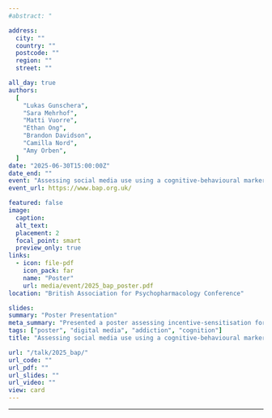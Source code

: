 ```yaml
---
#abstract: "

address:
  city: ""
  country: ""
  postcode: ""
  region: ""
  street: ""

all_day: true
authors:
  [
    "Lukas Gunschera",
    "Sara Mehrhof",
    "Matti Vuorre",
    "Ethan Ong",
    "Brandon Davidson",
    "Camilla Nord",
    "Amy Orben",
  ]
date: "2025-06-30T15:00:00Z"
date_end: ""
event: "Assessing social media use using a cognitive-behavioural marker of addiction"
event_url: https://www.bap.org.uk/

featured: false
image:
  caption:
  alt_text:
  placement: 2
  focal_point: smart
  preview_only: true
links:
  - icon: file-pdf
    icon_pack: far
    name: "Poster"
    url: media/event/2025_bap_poster.pdf
location: "British Association for Psychopharmacology Conference"

slides:
summary: "Poster Presentation"
meta_summary: "Presented a poster assessing incentive-sensitisation for social media rewards, to examine cognitive correlates of addiction in the context of social media use."
tags: ["poster", "digital media", "addiction", "cognition"]
title: "Assessing social media use using a cognitive-behavioural marker of addiction"

url: "/talk/2025_bap/"
url_code: ""
url_pdf: ""
url_slides: ""
url_video: ""
view: card
---
```


---
